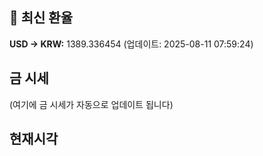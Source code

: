 
## 💱 최신 환율
<!-- EXCHANGE_RATE_START -->
**USD → KRW:** 1389.336454 (업데이트: 2025-08-11 07:59:24)
<!-- EXCHANGE_RATE_END -->

## 금 시세
<!-- GOLD_PRICE_START -->
(여기에 금 시세가 자동으로 업데이트 됩니다)
<!-- GOLD_PRICE_END -->

## 현재시각
